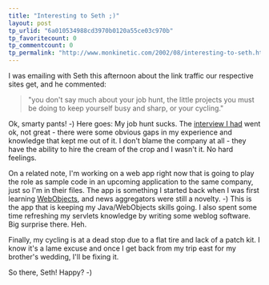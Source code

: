 ```yaml
---
title: "Interesting to Seth ;)"
layout: post
tp_urlid: "6a010534988cd3970b0120a55ce03c970b"
tp_favoritecount: 0
tp_commentcount: 0
tp_permalink: "http://www.monkinetic.com/2002/08/interesting-to-seth.html"
---
```

I was emailing with Seth this afternoon about the link traffic our  respective sites get, and he commented:
<blockquote>&quot;you don&#39;t say much about your job hunt, the little projects you must be doing to keep yourself busy and sharp, or your cycling.&quot;</blockquote>

Ok, smarty pants! -) Here goes: My job hunt sucks. The <a href="http://www.redmonk.net/2002/08/12#item1389">interview I had</a> went ok, not great - there were some obvious gaps in my experience and knowledge that kept me out of it. I don&#39;t blame the company at all - they have the ability to  hire the cream of the crop and I wasn&#39;t it. No hard feelings.

On a related note, I&#39;m working on a web app right now that is going to play the role as sample code in an upcoming application to the same company, just so I&#39;m in their files. The app is something I started back when I was first learning <a href="http://www.apple.com/webobjects/">WebObjects</a>, and news aggregators were still a novelty. -) This is the app that is keeping my Java/WebObjects skills going. I also spent some time refreshing my servlets knowledge by writing some weblog software. Big surprise there. Heh.

Finally, my cycling is at a dead stop due to a flat tire and lack of a patch kit. I know it&#39;s a lame excuse and once I get back from my trip east for my brother&#39;s wedding, I&#39;ll be fixing it.

So there, Seth! Happy? -)
